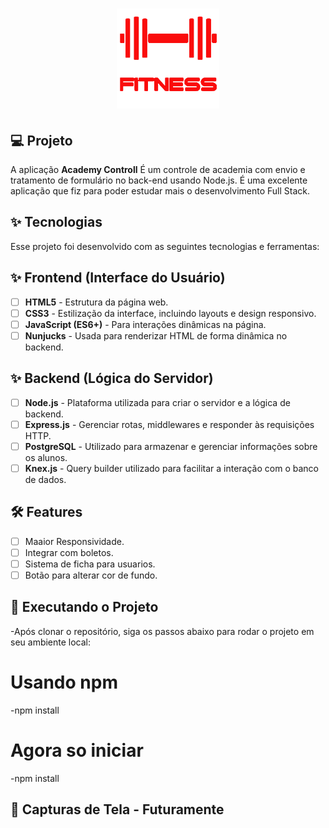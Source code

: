 
<h1 align="center">
  <img alt="Todo" height="160" title="academy_js" src="./midia/logo.png" />
</h1>





## 💻 Projeto

A aplicação **Academy Controll** É um controle de academia com envio e tratamento de formulário no back-end usando Node.js. É uma excelente aplicação que fiz para poder estudar mais o desenvolvimento Full Stack.

## ✨ Tecnologias

Esse projeto foi desenvolvido com as seguintes tecnologias e ferramentas:


## ✨ Frontend (Interface do Usuário)

-   [ ] **HTML5** - Estrutura da página web. 
-   [ ] **CSS3** - Estilização da interface, incluindo layouts e design responsivo.
-   [ ] **JavaScript (ES6+)** - Para interações dinâmicas na página.
-   [ ] **Nunjucks** - Usada para renderizar HTML de forma dinâmica no backend. 

## ✨ Backend (Lógica do Servidor)

-   [ ] **Node.js** - Plataforma utilizada para criar o servidor e a lógica de backend.
-   [ ] **Express.js** - Gerenciar rotas, middlewares e responder às requisições HTTP.
-   [ ] **PostgreSQL** - Utilizado para armazenar e gerenciar informações sobre os alunos.
-   [ ] **Knex.js** - Query builder utilizado para facilitar a interação com o banco de dados.

## :hammer_and_wrench: Features

-   [ ] Maaior Responsividade.
-   [ ] Integrar com boletos.
-   [ ] Sistema de ficha para usuarios.
-   [ ] Botão para alterar cor de fundo.

## 🚀 Executando o Projeto

-Após clonar o repositório, siga os passos abaixo para rodar o projeto em seu ambiente local:

# Usando npm
-npm install


# Agora so iniciar
-npm install

## 📸 Capturas de Tela -  Futuramente
  


